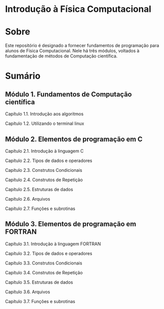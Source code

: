 #   **Introdução à Física Computacional**

#   **Sobre**

Este repositório é designado a fornecer fundamentos de programação para alunos de Física Computacional. Nele há três módulos, voltados à fundamentação de métodos de Computação científica.

#   **Sumário**

##  **Módulo 1.** Fundamentos de Computação científica

Capítulo 1.1. Introdução aos algoritmos

Capítulo 1.2. Utilizando o terminal linux

##  **Módulo 2.** Elementos de programação em C

Capítulo 2.1. Introdução à linguagem C

Capítulo 2.2. Tipos de dados e operadores

Capítulo 2.3. Construtos Condicionais

Capítulo 2.4. Construtos de Repetição

Capítulo 2.5. Estruturas de dados

Capítulo 2.6. Arquivos

Capítulo 2.7. Funções e subrotinas

##  **Módulo 3.** Elementos de programação em FORTRAN

Capítulo 3.1. Introdução à linguagem FORTRAN

Capítulo 3.2. Tipos de dados e operadores

Capítulo 3.3. Construtos Condicionais

Capítulo 3.4. Construtos de Repetição

Capítulo 3.5. Estruturas de dados

Capítulo 3.6. Arquivos

Capítulo 3.7. Funções e subrotinas
